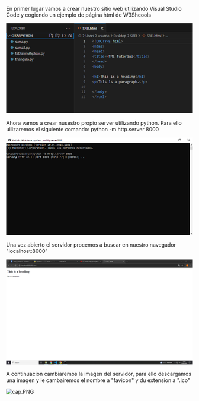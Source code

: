 En primer lugar vamos a crear nuestro sitio web utilizando Visual Studio Code y cogiendo un ejemplo de página html de W3Shcools

![1.PNG](1.PNG)

Ahora vamos a crear nusestro propio server utilizando python. Para ello uilizaremos el siguiente comando: python -m http.server 8000

![2.PNG](2.PNG)

Una vez abierto el servidor procemos a buscar en nuestro navegador "localhost:8000"

![3.PNG](3.PNG)

A continuacion cambiaremos la imagen del servidor, para  ello descargamos una imagen y le cambairemos el nombre a "favicon" y du extension a ".ico" 

![cap.PNG](cap.PNG)
